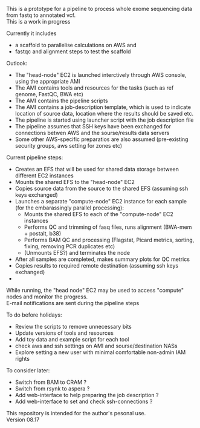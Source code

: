 This is a prototype for a pipeline to process whole exome sequencing data from fastq to annotated vcf.   
This is a work in progress  

Currently it includes  
- a scaffold to parallelise calculations on AWS and   
- fastqc and alignment steps to test the scaffold   

Outlook:  
- The "head-node" EC2 is launched interctively through AWS console, using the appropriate AMI  
- The AMI contains tools and resources for the tasks (such as ref genome, FastQC, BWA etc)  
- The AMI contains the pipeline scripts  
- The AMI contains a job-description template, which is used to indicate location of source data, location where the results should be saved etc.  
- The pipeline is started using launcher script with the job description file  
- The pipeline assumes that SSH keys have been exchanged for connections betwen AWS and the sourse/results data servers  
- Some other AWS-specific preparatios are also assumed (pre-existing security groups, aws setting for zones etc)   

Current pipeline steps:  
- Creates an EFS that will be used for shared data storage between different EC2 instances  
- Mounts the shared EFS to the "head-node" EC2  
- Copies source data from the source to the shared EFS (assuming ssh keys exchanged)  
- Launches a separate "compute-node" EC2 instance for each sample (for the embarassingly parallel processing):  
  - Mounts the shared EFS to each of the "compute-node" EC2 instances  
  - Performs QC and trimming of fasq files, runs alignment (BWA-mem + postalt, b38)  
  - Performs BAM QC and processing (Flagstat, Picard metrics, sorting, fixing, removing PCR duplicates etc)  
  - (Unmounts EFS?) and terminates the node  
- After all samples are completed, makes summary plots for QC metrics  
- Copies results to required remote destination (assuming ssh keys exchanged)  
- 

While running, the "head node" EC2 may be used to access "compute" nodes and monitor the progress.  
E-mail notifications are sent during the pipeline steps

To do before holidays:  
- Review the scripts to remove unnecessary bits  
- Update versions of tools and resources  
- Add toy data and example script for each tool  
- check aws and ssh settings on AMI and sourse/destination NASs  
- Explore setting a new user with minimal comfortable non-admin IAM rights  
  
To consider later:
- Switch from BAM to CRAM ?  
- Switch from rsynk to aspera ?  
- Add web-interface to help preparing the job description ?   
- Add web-interface to set and check ssh-connections ?  
  
This repository is intended for the author's pesonal use.   
Version 08.17  
